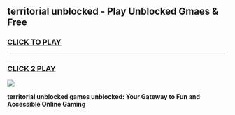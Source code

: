 
## territorial unblocked - Play Unblocked Gmaes & Free
<h3>
<a href="https://news.freeplayer.one?title=territorial_unblocked&ref=23F">CLICK TO PLAY</a></h3>
<hr>

<h3>
<a href="https://news.freeplayer.one?title=territorial_unblocked&ref=23F">CLICK 2 PLAY</a>
  
</h3>

<a href="https://news.freeplayer.one?title=territorial_unblocked&ref=23F/"><img src="https://clearcache.store/games.png"></a>


**territorial unblocked games unblocked: Your Gateway to Fun and Accessible Online Gaming**
